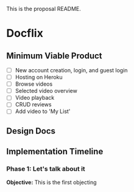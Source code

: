 This is the proposal README.

# Docflix

## Minimum Viable Product
- [ ] New account creation, login, and guest login
- [ ] Hosting on Heroku
- [ ] Browse videos
- [ ] Selected video overview
- [ ] Video playback
- [ ] CRUD reviews
- [ ] Add video to 'My List'

## Design Docs



## Implementation Timeline
### Phase 1: Let's talk about it
**Objective:** This is the first objecting
